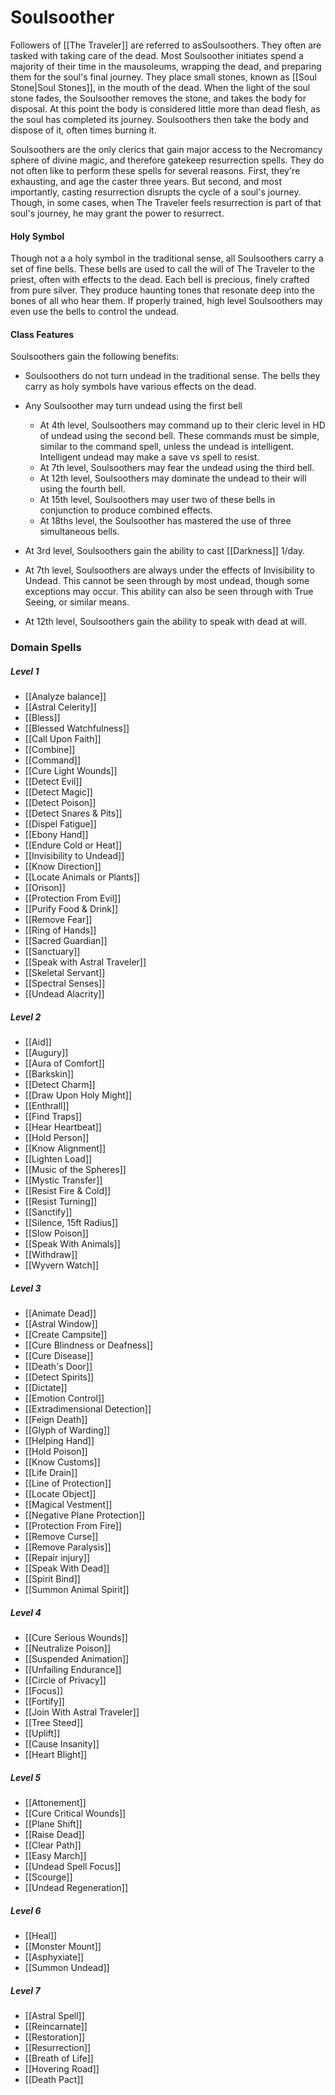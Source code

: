 # Soulsoother

Followers of [[The Traveler]] are referred to asSoulsoothers. They often are tasked with taking care of the dead. Most Soulsoother initiates spend a majority of their time in the mausoleums, wrapping the dead, and preparing them for the soul's final journey. They place small stones, known as [[Soul Stone|Soul Stones]], in the mouth of the dead. When the light of the soul stone fades, the Soulsoother removes the stone, and takes the body for disposal. At this point the body is considered little more than dead flesh, as the soul has completed its journey. Soulsoothers then take the body and dispose of it, often times burning it.

Soulsoothers are the only clerics that gain major access to the Necromancy sphere of divine magic, and therefore gatekeep resurrection spells. They do not often like to perform these spells for several reasons. First, they're exhausting, and age the caster three years. But second, and most importantly, casting resurrection disrupts the cycle of a soul's journey. Though, in some cases, when The Traveler feels resurrection is part of that soul's journey, he may grant the power to resurrect.

#### Holy Symbol

Though not a a holy symbol in the traditional sense, all Soulsoothers carry a set of fine bells. These bells are used to call the will of The Traveler to the priest, often with effects to the dead. Each bell is precious, finely crafted from pure silver. They produce haunting tones that resonate deep into the bones of all who hear them. If properly trained, high level Soulsoothers may even use the bells to control the undead.

#### Class Features

Soulsoothers gain the following benefits:

-   Soulsoothers do not turn undead in the traditional sense. The bells they carry as holy symbols have various effects on the dead.

-   Any Soulsoother may turn undead using the first bell
	-   At 4th level, Soulsoothers may command up to their cleric level in HD of undead using the second bell. These commands must be simple, similar to the command spell, unless the undead is intelligent. Intelligent undead may make a save vs spell to resist.
	-   At 7th level, Soulsoothers may fear the undead using the third bell.
	-   At 12th level, Soulsoothers may dominate the undead to their will using the fourth bell.
	* At 15th level, Soulsoothers may user two of these bells in conjunction to produce combined effects.
	*  At 18ths level, the Soulsoother has mastered the use of three simultaneous bells.

-   At 3rd level, Soulsoothers gain the ability to cast [[Darkness]] 1/day.
-   At 7th level, Soulsoothers are always under the effects of Invisibility to Undead. This cannot be seen through by most undead, though some exceptions may occur. This ability can also be seen through with True Seeing, or similar means.
-   At 12th level, Soulsoothers gain the ability to speak with dead at will.

### Domain Spells

##### Level 1
* [[Analyze balance]]
* [[Astral Celerity]]
* [[Bless]]
* [[Blessed Watchfulness]]
* [[Call Upon Faith]]
* [[Combine]]
* [[Command]]
* [[Cure Light Wounds]]
* [[Detect Evil]]
* [[Detect Magic]]
* [[Detect Poison]]
* [[Detect Snares & Pits]]
* [[Dispel Fatigue]]
* [[Ebony Hand]]
* [[Endure Cold or Heat]]
* [[Invisibility to Undead]]
* [[Know  Direction]]
* [[Locate Animals or Plants]]
* [[Orison]]
* [[Protection From Evil]]
* [[Purify Food & Drink]]
* [[Remove Fear]]
* [[Ring of Hands]]
* [[Sacred Guardian]]
* [[Sanctuary]]
* [[Speak with Astral Traveler]]
* [[Skeletal Servant]]
* [[Spectral Senses]]
* [[Undead Alacrity]]

##### Level 2
- [[Aid]]
- [[Augury]]
- [[Aura of Comfort]]
- [[Barkskin]]
- [[Detect Charm]]
- [[Draw Upon Holy Might]]
- [[Enthrall]]
- [[Find Traps]]
- [[Hear Heartbeat]]
- [[Hold Person]]
- [[Know Alignment]]
- [[Lighten Load]]
- [[Music of the Spheres]]
- [[Mystic Transfer]]
- [[Resist Fire &  Cold]]
- [[Resist Turning]]
- [[Sanctify]]
- [[Silence, 15ft Radius]]
- [[Slow Poison]]
- [[Speak With Animals]]
- [[Withdraw]]
- [[Wyvern Watch]]

##### Level 3
- [[Animate Dead]]
- [[Astral Window]]
- [[Create Campsite]]
- [[Cure Blindness or Deafness]]
- [[Cure Disease]]
- [[Death's Door]]
- [[Detect Spirits]]
- [[Dictate]]
- [[Emotion Control]]
- [[Extradimensional Detection]]
- [[Feign Death]]
- [[Glyph of Warding]]
- [[Helping Hand]]
- [[Hold Poison]]
- [[Know Customs]]
- [[Life Drain]]
- [[Line of Protection]]
- [[Locate Object]]
- [[Magical Vestment]]
- [[Negative Plane Protection]]
- [[Protection From Fire]]
- [[Remove Curse]]
- [[Remove Paralysis]]
- [[Repair injury]]
- [[Speak With Dead]]
- [[Spirit Bind]]
- [[Summon Animal Spirit]]

##### Level 4
- [[Cure Serious Wounds]]
- [[Neutralize Poison]]
- [[Suspended Animation]]
- [[Unfailing Endurance]]
- [[Circle of Privacy]]
- [[Focus]]
- [[Fortify]]
- [[Join With Astral Traveler]]
- [[Tree Steed]]
- [[Uplift]]
- [[Cause Insanity]]
- [[Heart Blight]]

##### Level 5
- [[Attonement]]
- [[Cure Critical Wounds]]
- [[Plane Shift]]
- [[Raise Dead]]
- [[Clear Path]]
- [[Easy March]]
- [[Undead Spell Focus]]
- [[Scourge]]
- [[Undead Regeneration]]

##### Level 6
- [[Heal]]
- [[Monster Mount]]
- [[Asphyxiate]]
- [[Summon Undead]]

##### Level 7
- [[Astral Spell]]
- [[Reincarnate]]
- [[Restoration]]
- [[Resurrection]]
- [[Breath of Life]]
- [[Hovering Road]]
- [[Death Pact]]
